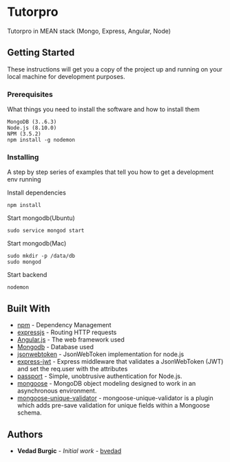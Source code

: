 # Tutorpro

Tutorpro in MEAN stack (Mongo, Express, Angular, Node)

## Getting Started

These instructions will get you a copy of the project up and running on your local machine for development purposes.

### Prerequisites

What things you need to install the software and how to install them

```
MongoDB (3..6.3)
Node.js (8.10.0)
NPM (3.5.2)
npm install -g nodemon
```

### Installing

A step by step series of examples that tell you how to get a development env running

Install dependencies

```
npm install
```

Start mongodb(Ubuntu)

```
sudo service mongod start
```

Start mongodb(Mac)

```
sudo mkdir -p /data/db
sudo mongod
```

Start backend

```
nodemon
```

## Built With

* [npm](https://github.com/npm/npm) - Dependency Management
* [expressjs](https://github.com/expressjs/express) - Routing HTTP requests
* [Angular.js](https://github.com/angular/angular.js/) - The web framework used
* [Mongodb](https://github.com/mongodb/mongo) - Database used
* [jsonwebtoken](https://github.com/auth0/node-jsonwebtoken) - JsonWebToken implementation for node.js
* [express-jwt](https://github.com/auth0/express-jwt) - Express middleware that validates a JsonWebToken (JWT) and set the req.user with the attributes
* [passport](https://github.com/jaredhanson/passport) - Simple, unobtrusive authentication for Node.js.
* [mongoose](https://github.com/Automattic/mongoose) - MongoDB object modeling designed to work in an asynchronous environment.
* [mongoose-unique-validator](https://github.com/blakehaswell/mongoose-unique-validator) - mongoose-unique-validator is a plugin which adds pre-save validation for unique fields within a Mongoose schema.

## Authors

* **Vedad Burgic** - *Initial work* - [bvedad](https://github.com/bvedad)